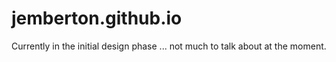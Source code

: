# jemberton.github.io

Currently in the initial design phase ... not much to talk about at the moment.

